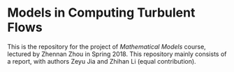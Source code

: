 # Models in Computing Turbulent Flows

This is the repository for the project of *Mathematical Models* course, lectured by Zhennan Zhou in Spring 2018. This repository mainly consists of a report, with authors Zeyu Jia and Zhihan Li (equal contribution).
